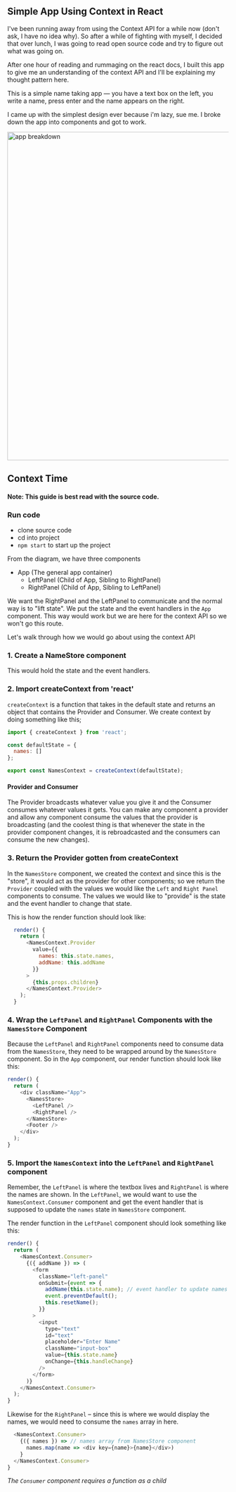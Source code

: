 ## Simple App Using Context in React

I've been running away from using the Context API for a while now (don't ask, I have no idea why). So after a while of fighting with myself, I decided that over lunch, I was going to read open source code and try to figure out what was going on.

After one hour of reading and rummaging on the react docs, I built this app to give me an understanding of the context API and I'll be explaining my thought pattern here.

This is a simple name taking app — you have a text box on the left, you write a name, press enter and the name appears on the right.

I came up with the simplest design ever because i'm lazy, sue me. I broke down the app into components and got to work.

<img width="746" alt="app breakdown" src="https://user-images.githubusercontent.com/2737103/50175811-b517f500-02f5-11e9-8e06-397619df18dc.png">


## Context Time

#### Note: This guide is best read with the source code.

### Run code

- clone source code
- cd into project
- `npm start` to start up the project

From the diagram, we have three components

- App (The general app container)
  - LeftPanel (Child of App, Sibling to RightPanel)
  - RightPanel (Child of App, Sibling to LeftPanel)

We want the RightPanel and the LeftPanel to communicate and the normal way is to "lift state". We put the state and the event handlers in the `App` component. This way would work but we are here for the context API so we won't go this route.

Let's walk through how we would go about using the context API

### 1. Create a NameStore component

This would hold the state and the event handlers.

### 2. Import createContext from 'react'

`createContext` is a function that takes in the default state and returns an object that contains the Provider and Consumer.
We create context by doing something like this;

```javascript
import { createContext } from 'react';

const defaultState = {
  names: []
};

export const NamesContext = createContext(defaultState);
```

#### Provider and Consumer

The Provider broadcasts whatever value you give it and the Consumer consumes whatever values it gets. You can make any component a provider and allow any component consume the values that the provider is broadcasting (and the coolest thing is that whenever the state in the provider component changes, it is rebroadcasted and the consumers can consume the new changes).

### 3. Return the Provider gotten from createContext

In the `NamesStore` component, we created the context and since this is the "store", it would act as the provider for other components; so we return the `Provider` coupled with the values we would like the `Left` and `Right Panel` components to consume. The values we would like to "provide" is the state and the event handler to change that state.

This is how the render function should look like:

```javascript
  render() {
    return (
      <NamesContext.Provider
        value={{
          names: this.state.names,
          addName: this.addName
        }}
      >
        {this.props.children}
      </NamesContext.Provider>
    );
  }
```

### 4. Wrap the `LeftPanel` and `RightPanel` Components with the `NamesStore` Component

Because the `LeftPanel` and `RightPanel` components need to consume data from the `NamesStore`, they need to be wrapped around by the `NamesStore` component. So in the `App` component, our render function should look like this:

```javascript
render() {
  return (
    <div className="App">
      <NamesStore>
        <LeftPanel />
        <RightPanel />
      </NamesStore>
      <Footer />
    </div>
  );
}
```

### 5. Import the `NamesContext` into the `LeftPanel` and `RightPanel` component

Remember, the `LeftPanel` is where the textbox lives and `RightPanel` is where the names are shown. In the `LeftPanel`, we would want to use the `NamesContext.Consumer` component and get the event handler that is supposed to update the `names` state in `NamesStore` component.

The render function in the `LeftPanel` component should look something like this:

```javascript
render() {
  return (
    <NamesContext.Consumer>
      {({ addName }) => (
        <form
          className="left-panel"
          onSubmit={event => {
            addName(this.state.name); // event handler to update names array in NamesStore component
            event.preventDefault();
            this.resetName();
          }}
        >
          <input
            type="text"
            id="text"
            placeholder="Enter Name"
            className="input-box"
            value={this.state.name}
            onChange={this.handleChange}
          />
        </form>
      )}
    </NamesContext.Consumer>
  );
}
```

Likewise for the `RightPanel` – since this is where we would display the names, we would need to consume the `names` array in here.

```javascript
  <NamesContext.Consumer>
    {({ names }) => // names array from NamesStore component
      names.map(name => <div key={name}>{name}</div>)
    }
  </NamesContext.Consumer>
}
```

_The `Consumer` component requires a function as a child_
